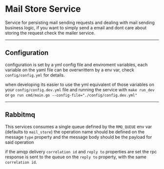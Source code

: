 # Mail Store Service

Service for persisting mail sending requests and dealing with mail sending business logic, if you want to simply send a email and dont care about storing the request check the mailer service.

---

## Configuration

configuration is set by a yml config file and enviroment variables, each variable on the yaml file can be overwrittern by a env var,
check `config/config.yml` for details.

when developing its easier to use the yml equivalent of those variables on your `config/config.dev.yml` file and running the service
with `make run_dev` or `go run cmd/main.go --config-file="./config/config.dev.yml"`

---

## Rabbitmq

This services consumes a single queue defined by the `RMQ_QUEUE` env var (defaults to `mail_store`) the operation name should be defined on the message `type` property
and the message body should be the payload for said operation

if the amqp delivery `correlation id` and `reply to` properties are set the rpc response is sent to the queue on the `reply to` property, with the same `correlation id`.


